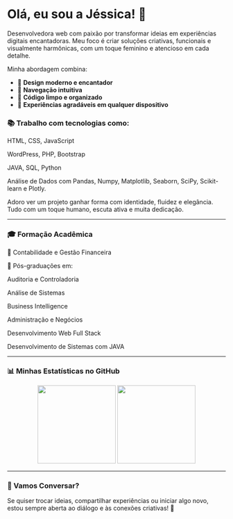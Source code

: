 # Olá, eu sou a Jéssica! 🌸

Desenvolvedora web com paixão por transformar ideias em experiências digitais encantadoras. Meu foco é criar soluções criativas, funcionais e visualmente harmônicas, com um toque feminino e atencioso em cada detalhe.

Minha abordagem combina:

* 🌟 **Design moderno e encantador**
* 🔎 **Navegação intuitiva**
* 📝 **Código limpo e organizado**
* 🚀 **Experiências agradáveis em qualquer dispositivo**

### 📚 Trabalho com tecnologias como:

HTML, CSS, JavaScript

WordPress, PHP, Bootstrap

JAVA, SQL, Python

Análise de Dados com Pandas, Numpy, Matplotlib, Seaborn, SciPy, Scikit-learn e Plotly.

Adoro ver um projeto ganhar forma com identidade, fluidez e elegância. Tudo com um toque humano, escuta ativa e muita dedicação.

---

### 🎓 Formação Acadêmica

💼 Contabilidade e Gestão Financeira

🌟 Pós-graduações em:

Auditoria e Controladoria

Análise de Sistemas

Business Intelligence

Administração e Negócios

Desenvolvimento Web Full Stack

Desenvolvimento de Sistemas com JAVA

---

### 📊 Minhas Estatísticas no GitHub

<div align="center">
  <img height="180em" src="https://github-readme-stats.vercel.app/api?username=JessicaSTMatos&show_icons=true&theme=dracula" />
  <img height="180em" src="https://github-readme-stats.vercel.app/api/top-langs/?username=JessicaSTMatos&layout=compact&langs_count=8&theme=dracula"/>
</div>

---

### 🌸 Vamos Conversar?

Se quiser trocar ideias, compartilhar experiências ou iniciar algo novo, estou sempre aberta ao diálogo e às conexões criativas! 💖
